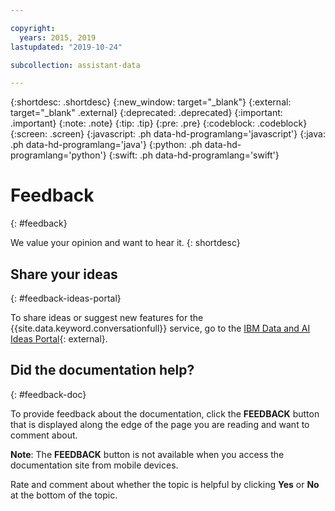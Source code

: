 ```yaml
---

copyright:
  years: 2015, 2019
lastupdated: "2019-10-24"

subcollection: assistant-data

---
```


{:shortdesc: .shortdesc}
{:new_window: target="_blank"}
{:external: target="_blank" .external}
{:deprecated: .deprecated}
{:important: .important}
{:note: .note}
{:tip: .tip}
{:pre: .pre}
{:codeblock: .codeblock}
{:screen: .screen}
{:javascript: .ph data-hd-programlang='javascript'}
{:java: .ph data-hd-programlang='java'}
{:python: .ph data-hd-programlang='python'}
{:swift: .ph data-hd-programlang='swift'}

# Feedback
{: #feedback}

We value your opinion and want to hear it.
{: shortdesc}

## Share your ideas
{: #feedback-ideas-portal}

To share ideas or suggest new features for the {{site.data.keyword.conversationfull}} service, go to the [IBM Data and AI Ideas Portal](https://ibm-data-and-ai.ideas.aha.io/?project=ASSISTANT){: external}.

## Did the documentation help?
{: #feedback-doc}

To provide feedback about the documentation, click the **FEEDBACK** button that is displayed along the edge of the page you are reading and want to comment about.

  **Note**: The **FEEDBACK** button is not available when you access the documentation site from mobile devices.

Rate and comment about whether the topic is helpful by clicking **Yes** or **No** at the bottom of the topic.
